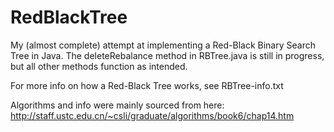 # RedBlackTree
My (almost complete) attempt at implementing a Red-Black Binary Search Tree in Java. The deleteRebalance method in RBTree.java is still in progress, but all other methods function as intended. 

For more info on how a Red-Black Tree works, see RBTree-info.txt

Algorithms and info were mainly sourced from here: http://staff.ustc.edu.cn/~csli/graduate/algorithms/book6/chap14.htm


